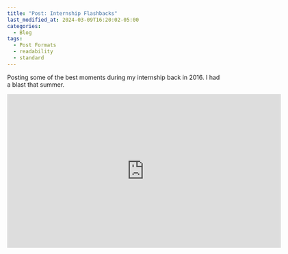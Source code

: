 ```yaml
---
title: "Post: Internship Flashbacks"
last_modified_at: 2024-03-09T16:20:02-05:00
categories:
  - Blog
tags:
  - Post Formats
  - readability
  - standard
---
```




Posting some of the best moments during my internship back in 2016. I had a blast that summer.






<iframe width="640" height="360" src="https://www.youtube-nocookie.com/embed/7mVlotBRLBI" frameborder="0" allowfullscreen></iframe>
